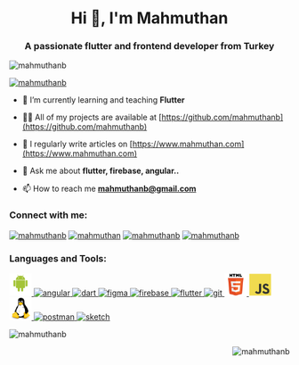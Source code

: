 <!-- ### Hi there 👋 -->

<h1 align="center">Hi 👋, I'm Mahmuthan</h1>
<h3 align="center">A passionate flutter and frontend developer from Turkey</h3>

<p align="left"> <img src="https://komarev.com/ghpvc/?username=mahmuthanb&label=Profile%20views&color=0e75b6&style=flat" alt="mahmuthanb" /> </p>

<!-- <p align="left"> <a href="https://github.com/ryo-ma/github-profile-trophy"><img src="https://github-profile-trophy.vercel.app/?username=mahmuthanb" alt="mahmuthanb" /></a> </p> -->
<p align="left"> <a href="https://twitter.com/mahmuthanb" target="blank"><img src="https://img.shields.io/twitter/follow/mahmuthanb?logo=twitter&style=for-the-badge" alt="mahmuthanb" /></a> </p>

<!--
- 🔭 I’m currently working on [Magfi](https://magfi.co)
-->
- 🌱 I’m currently learning and teaching **Flutter**

- 👨‍💻 All of my projects are available at [https://github.com/mahmuthanb](https://github.com/mahmuthanb)

- 📝 I regularly write articles on [https://www.mahmuthan.com](https://www.mahmuthan.com)

- 💬 Ask me about **flutter, firebase, angular..**

- 📫 How to reach me **mahmuthanb@gmail.com**

<h3 align="left">Connect with me:</h3>
<p align="left">
<a href="https://twitter.com/mahmuthanb" target="blank"><img align="center" src="https://raw.githubusercontent.com/rahuldkjain/github-profile-readme-generator/master/src/images/icons/Social/twitter.svg" alt="mahmuthanb" height="30" width="40" /></a>
<a href="https://linkedin.com/in/mahmuthan" target="blank"><img align="center" src="https://raw.githubusercontent.com/rahuldkjain/github-profile-readme-generator/master/src/images/icons/Social/linked-in-alt.svg" alt="mahmuthan" height="30" width="40" /></a>
<a href="https://fb.com/mahmuthanb" target="blank"><img align="center" src="https://raw.githubusercontent.com/rahuldkjain/github-profile-readme-generator/master/src/images/icons/Social/facebook.svg" alt="mahmuthanb" height="30" width="40" /></a>
<a href="https://instagram.com/mahmuthanb" target="blank"><img align="center" src="https://raw.githubusercontent.com/rahuldkjain/github-profile-readme-generator/master/src/images/icons/Social/instagram.svg" alt="mahmuthanb" height="30" width="40" /></a>
</p>

<h3 align="left">Languages and Tools:</h3>
<p align="left"> <a href="https://developer.android.com" target="_blank"> <img src="https://raw.githubusercontent.com/devicons/devicon/master/icons/android/android-original-wordmark.svg" alt="android" width="40" height="40"/> </a> <a href="https://angular.io" target="_blank"> <img src="https://angular.io/assets/images/logos/angular/angular.svg" alt="angular" width="40" height="40"/> </a> <a href="https://dart.dev" target="_blank"> <img src="https://www.vectorlogo.zone/logos/dartlang/dartlang-icon.svg" alt="dart" width="40" height="40"/> </a> <a href="https://www.figma.com/" target="_blank"> <img src="https://www.vectorlogo.zone/logos/figma/figma-icon.svg" alt="figma" width="40" height="40"/> </a> <a href="https://firebase.google.com/" target="_blank"> <img src="https://www.vectorlogo.zone/logos/firebase/firebase-icon.svg" alt="firebase" width="40" height="40"/> </a> <a href="https://flutter.dev" target="_blank"> <img src="https://www.vectorlogo.zone/logos/flutterio/flutterio-icon.svg" alt="flutter" width="40" height="40"/> </a> <a href="https://git-scm.com/" target="_blank"> <img src="https://www.vectorlogo.zone/logos/git-scm/git-scm-icon.svg" alt="git" width="40" height="40"/> </a> <a href="https://www.w3.org/html/" target="_blank"> <img src="https://raw.githubusercontent.com/devicons/devicon/master/icons/html5/html5-original-wordmark.svg" alt="html5" width="40" height="40"/> </a> <a href="https://developer.mozilla.org/en-US/docs/Web/JavaScript" target="_blank"> <img src="https://raw.githubusercontent.com/devicons/devicon/master/icons/javascript/javascript-original.svg" alt="javascript" width="40" height="40"/> </a> <a href="https://www.linux.org/" target="_blank"> <img src="https://raw.githubusercontent.com/devicons/devicon/master/icons/linux/linux-original.svg" alt="linux" width="40" height="40"/> </a> <a href="https://postman.com" target="_blank"> <img src="https://www.vectorlogo.zone/logos/getpostman/getpostman-icon.svg" alt="postman" width="40" height="40"/> </a> <a href="https://www.sketch.com/" target="_blank"> <img src="https://www.vectorlogo.zone/logos/sketchapp/sketchapp-icon.svg" alt="sketch" width="40" height="40"/> </a> </p>

<!-- <p><img align="left" src="https://github-readme-stats.vercel.app/api/top-langs?username=mahmuthanb&show_icons=true&locale=en&layout=compact" alt="mahmuthanb" /></p>-->

<p>&nbsp;<img align="left" src="https://github-readme-stats.vercel.app/api?username=mahmuthanb&show_icons=true&locale=en" alt="mahmuthanb" />

<img align="right" src="https://github-readme-streak-stats.herokuapp.com/?user=mahmuthanb&" alt="mahmuthanb" /></p>


<!--
**mahmuthanb/mahmuthanb** is a ✨ _special_ ✨ repository because its `README.md` (this file) appears on your GitHub profile.

Here are some ideas to get you started:

- 🔭 I’m currently working on ...
- 🌱 I’m currently learning ...
- 👯 I’m looking to collaborate on ...
- 🤔 I’m looking for help with ...
- 💬 Ask me about ...
- 📫 How to reach me: ...
- 😄 Pronouns: ...
- ⚡ Fun fact: ...
-->
